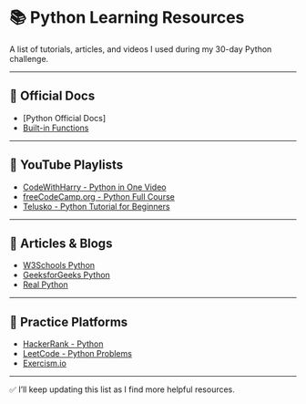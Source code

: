 # 📚 Python Learning Resources

A list of tutorials, articles, and videos I used during my 30-day Python challenge.

---

## 📘 Official Docs
- [Python Official Docs]
- [Built-in Functions](https://docs.python.org/3/library/functions.html)

---

## 🎥 YouTube Playlists
- [CodeWithHarry - Python in One Video](https://www.youtube.com/watch?v=gfDE2a7MKjA)
- [freeCodeCamp.org - Python Full Course](https://www.youtube.com/watch?v=rfscVS0vtbw)
- [Telusko - Python Tutorial for Beginners](https://www.youtube.com/playlist?list=PLsyeobzWxl7r3uk47x6Lz4YZ5KZzRLkW5)

---

## 📄 Articles & Blogs
- [W3Schools Python](https://www.w3schools.com/python/)
- [GeeksforGeeks Python](https://www.geeksforgeeks.org/python-programming-language/)
- [Real Python](https://realpython.com/)

---

## 🧪 Practice Platforms
- [HackerRank - Python](https://www.hackerrank.com/domains/tutorials/10-days-of-python)
- [LeetCode - Python Problems](https://leetcode.com/problemset/all/?language=Python)
- [Exercism.io](https://exercism.org/tracks/python)

---

✅ I’ll keep updating this list as I find more helpful resources.
